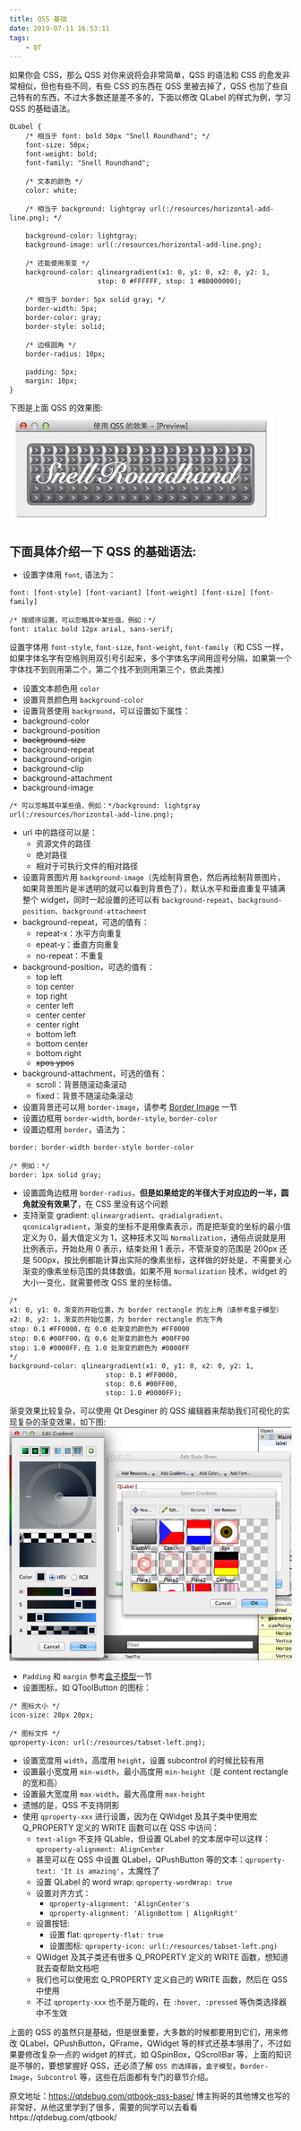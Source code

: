 ```yaml
---
title: QSS 基础
date: 2019-07-11 16:53:11
tags:
	- QT
---
```


<!--more-->

如果你会 CSS，那么 QSS 对你来说将会非常简单，QSS 的语法和 CSS 的愈发非常相似，但也有些不同，有些 CSS 的东西在 QSS 里被去掉了，QSS 也加了些自己特有的东西，不过大多数还是差不多的，下面以修改 QLabel 的样式为例，学习 QSS 的基础语法。

```
QLabel {
    /* 相当于 font: bold 50px "Snell Roundhand"; */
    font-size: 50px;
    font-weight: bold;
    font-family: "Snell Roundhand";

    /* 文本的颜色 */
    color: white;

    /* 相当于 background: lightgray url(:/resources/horizontal-add-line.png); */

    background-color: lightgray;
    background-image: url(:/resources/horizontal-add-line.png);

    /* 还能使用渐变 */
    background-color: qlineargradient(x1: 0, y1: 0, x2: 0, y2: 1,
                      stop: 0 #FFFFFF, stop: 1 #BB000000);

    /* 相当于 border: 5px solid gray; */
    border-width: 5px;
    border-color: gray;
    border-style: solid;

    /* 边框圆角 */
    border-radius: 10px;

    padding: 5px;
    margin: 10px;
}
```

下图是上面 QSS 的效果图:
![](qt-qss-base/Preview.png)

## 下面具体介绍一下 QSS 的基础语法:
* 设置字体用 `font`, 语法为：

```
font: [font-style] [font-variant] [font-weight] [font-size] [font-family]

/* 按顺序设置，可以忽略其中某些值，例如：*/
font: italic bold 12px arial, sans-serif;
```
设置字体用 `font-style`, `font-size`, `font-weight`, `font-family`（和 CSS 一样，如果字体名字有空格则用双引号引起来，多个字体名字间用逗号分隔，如果第一个字体找不到则用第二个，第二个找不到则用第三个，依此类推）

* 设置文本颜色用 `color`
* 设置背景颜色用 `background-color`
* 设置背景使用 `background`，可以设置如下属性：
 * background-color
 * background-position
 * ~~background-size~~
 * background-repeat
 * background-origin
 * background-clip
 * background-attachment
 * background-image
 
```
/* 可以忽略其中某些值，例如：*/background: lightgray url(:/resources/horizontal-add-line.png);
```

 * url 中的路径可以是：
	* 资源文件的路径
	* 绝对路径
	* 相对于可执行文件的相对路径
* 设置背景图片用 `background-image`（先绘制背景色，然后再绘制背景图片，如果背景图片是半透明的就可以看到背景色了），默认水平和垂直重复平铺满整个 widget，同时一起设置的还可以有 `background-repeat`、`background-position`、`background-attachment`
 * background-repeat，可选的值有：
	* repeat-x：水平方向重复
	* epeat-y：垂直方向重复
	* no-repeat：不重复
 * background-position，可选的值有：
	* top left
	* top center
	* top right
	* center left
	* center center
	* center right
	* bottom left
	* bottom center
	* bottom right
	* ~~xpos ypos~~
 * background-attachment，可选的值有：
	* scroll：背景随滚动条滚动
	* fixed：背景不随滚动条滚动
* 设置背景还可以用 `border-image`，请参考 [Border Image](https://qtdebug.com/qtbook-qss-border-image/) 一节
* 设置边框用 `border-width`, `border-style`, `border-color`
* 设置边框用 `border`，语法为：

```
border: border-width border-style border-color

/* 例如：*/
border: 1px solid gray;
```
* 设置圆角边框用 `border-radius`，**但是如果给定的半径大于对应边的一半，圆角就没有效果了**，在 CSS 里没有这个问题
* 支持渐变 gradient: `qlineargradient`、`qradialgradient`、`qconicalgradient`，渐变的坐标不是用像素表示，而是把渐变的坐标的最小值定义为 0，最大值定义为 1，这种技术又叫 `Normalization`，通俗点说就是用比例表示，开始处用 0 表示，结束处用 1 表示，不管渐变的范围是 200px 还是 500px，按比例都能计算出实际的像素坐标，这样做的好处是，不需要关心渐变的像素坐标范围的具体数值。如果不用 `Normalization` 技术，widget 的大小一变化，就需要修改 QSS 里的坐标值。

```
/*
x1: 0, y1: 0，渐变的开始位置，为 border rectangle 的左上角（请参考盒子模型）
x2: 0, y2: 1，渐变的开始位置，为 border rectangle 的左下角
stop: 0.1 #FF0000，在 0.0 处渐变的颜色为 #FF0000
stop: 0.6 #00FF00，在 0.6 处渐变的颜色为 #00FF00
stop: 1.0 #0000FF，在 1.0 处渐变的颜色为 #0000FF
*/
background-color: qlineargradient(x1: 0, y1: 0, x2: 0, y2: 1,
                        stop: 0.1 #FF0000,
                        stop: 0.6 #00FF00,
                        stop: 1.0 #0000FF);
```

渐变效果比较复杂，可以使用 Qt Desginer 的 QSS 编辑器来帮助我们可视化的实现复杂的渐变效果，如下图:
![](qt-qss-base/Gradient.png)

* `Padding` 和 `margin` 参考[盒子模型](https://brokenrain.github.io/2019/07/11/qt-qss-boxmodel/)一节
* 设置图标，如 QToolButton 的图标：

```
/* 图标大小 */
icon-size: 20px 20px;

/* 图标文件 */
qproperty-icon: url(:/resources/tabset-left.png);

```
* 设置宽度用 `width`，高度用 `height`，设置 subcontrol 的时候比较有用
* 设置最小宽度用 `min-width`，最小高度用 `min-height`（是 content rectangle 的宽和高）
* 设置最大宽度用 `max-width`，最大高度用 `max-height`
* 遗憾的是，QSS 不支持阴影
* 使用 `qproperty-xxx` 进行设置，因为在 QWidget 及其子类中使用宏 Q_PROPERTY 定义的 WRITE 函数可以在 QSS 中访问：
	* `text-align` 不支持 QLable，但设置 QLabel 的文本居中可以这样：`qproperty-alignment: AlignCenter`
	* 甚至可以在 QSS 中设置 QLabel，QPushButton 等的文本：`qproperty-text: 'It is amazing'`，太魔性了
	* 设置 QLabel 的 word wrap: `qproperty-wordWrap: true`
	* 设置对齐方式：
		* `qproperty-alignment: 'AlignCenter's`
		* `qproperty-alignment: 'AlignBottom | AlignRight'`
	* 设置按钮:
		* 设置 flat: `qproperty-flat: true`
		* 设置图标: `qproperty-icon: url(:/resources/tabset-left.png)`
	* QWidget 及其子类还有很多 Q_PROPERTY 定义的 WRITE 函数，想知道就去查帮助文档吧
	* 我们也可以使用宏 Q_PROPERTY 定义自己的 WRITE 函数，然后在 QSS 中使用
	* 不过 `qproperty-xxx` 也不是万能的，在 `:hover, :pressed` 等伪类选择器中不生效

上面的 QSS 的虽然只是基础，但是很重要，大多数的时候都要用到它们，用来修改 QLabel，QPushButton，QFrame，QWidget 等的样式还基本够用了，不过如果要修改复杂一点的 widget 的样式，如 QSpinBox，QScrollBar 等，上面的知识是不够的，要想掌握好 QSS，还必须了解 `QSS 的选择器`，`盒子模型`，`Border-Image`，`Subcontrol` 等，这些在后面都有专门的章节介绍。




原文地址：https://qtdebug.com/qtbook-qss-base/ 博主狗哥的其他博文也写的非常好，从他这里学到了很多，需要的同学可以去看看https://qtdebug.com/qtbook/